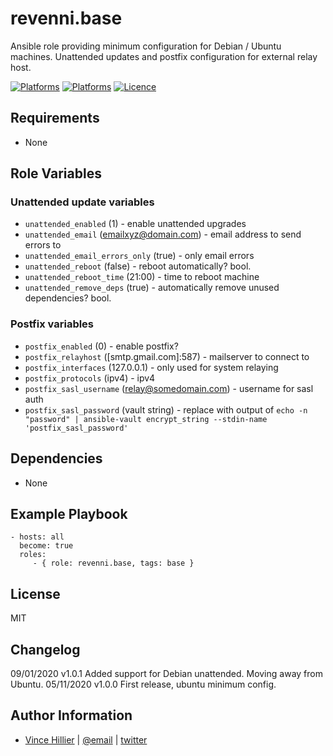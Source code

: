 revenni.base
=========

Ansible role providing minimum configuration for Debian / Ubuntu machines.  Unattended updates and postfix configuration for external relay host.

[![Platforms](http://img.shields.io/badge/platforms-debian-lightgrey.svg?style=flat)](#)
[![Platforms](http://img.shields.io/badge/platforms-ubuntu-lightgrey.svg?style=flat)](#)
[![Licence](https://img.shields.io/badge/Licence-MIT-blue.svg)](https://tldrlegal.com/license/mit-license)

Requirements
------------

* None

Role Variables
--------------

### Unattended update variables
* ```unattended_enabled``` (1) - enable unattended upgrades
* ```unattended_email``` (emailxyz@domain.com) - email address to send errors to
* ```unattended_email_errors_only``` (true) - only email errors
* ```unattended_reboot``` (false) - reboot automatically?  bool.
* ```unattended_reboot_time``` (21:00) - time to reboot machine
* ```unattended_remove_deps``` (true) - automatically remove unused dependencies? bool.

### Postfix variables
* ```postfix_enabled``` (0) - enable postfix?
* ```postfix_relayhost``` ([smtp.gmail.com]:587) - mailserver to connect to
* ```postfix_interfaces``` (127.0.0.1) - only used for system relaying
* ```postfix_protocols``` (ipv4) - ipv4
* ```postfix_sasl_username``` (relay@somedomain.com) - username for sasl auth
* ```postfix_sasl_password``` (vault string) - replace with output of ```echo -n "password" | ansible-vault encrypt_string --stdin-name 'postfix_sasl_password'```


Dependencies
------------

* None

Example Playbook
----------------

    - hosts: all
      become: true
      roles:
         - { role: revenni.base, tags: base }

License
-------
MIT

Changelog
---------
09/01/2020 v1.0.1 Added support for Debian unattended.  Moving away from Ubuntu.
05/11/2020 v1.0.0 First release, ubuntu minimum config.


Author Information
------------------
* [Vince Hillier](https://revenni.com) | [@email](mailto:vince@revenni.com) | [twitter](https://twitter.com/vincedotca)
